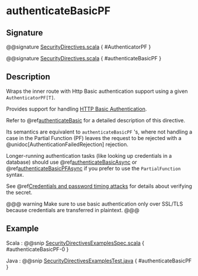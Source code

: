 # authenticateBasicPF

## Signature

@@signature [SecurityDirectives.scala]($akka-http$/akka-http/src/main/scala/akka/http/scaladsl/server/directives/SecurityDirectives.scala) { #AuthenticatorPF }

@@signature [SecurityDirectives.scala]($akka-http$/akka-http/src/main/scala/akka/http/scaladsl/server/directives/SecurityDirectives.scala) { #authenticateBasicPF }

## Description

Wraps the inner route with Http Basic authentication support using a given `AuthenticatorPF[T]`.

Provides support for handling [HTTP Basic Authentication](https://en.wikipedia.org/wiki/Basic_auth).

Refer to @ref[authenticateBasic](authenticateBasic.md) for a detailed description of this directive.

Its semantics are equivalent to `authenticateBasicPF` 's, where not handling a case in the Partial Function (PF)
leaves the request to be rejected with a @unidoc[AuthenticationFailedRejection] rejection.

Longer-running authentication tasks (like looking up credentials in a database) should use @ref[authenticateBasicAsync](authenticateBasicAsync.md)
or @ref[authenticateBasicPFAsync](authenticateBasicPFAsync.md) if you prefer to use the `PartialFunction` syntax.

See @ref[Credentials and password timing attacks](index.md#credentials-and-timing-attacks-scala) for details about verifying the secret.

@@@ warning
Make sure to use basic authentication only over SSL/TLS because credentials are transferred in plaintext.
@@@

## Example

Scala
:  @@snip [SecurityDirectivesExamplesSpec.scala]($test$/scala/docs/http/scaladsl/server/directives/SecurityDirectivesExamplesSpec.scala) { #authenticateBasicPF-0 }

Java
:  @@snip [SecurityDirectivesExamplesTest.java]($test$/java/docs/http/javadsl/server/directives/SecurityDirectivesExamplesTest.java) { #authenticateBasicPF }
